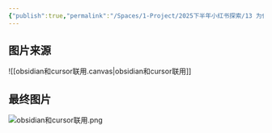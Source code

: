 ```yaml
---
{"publish":true,"permalink":"/Spaces/1-Project/2025下半年小红书探索/13 为什么我不顾一切，给Cursor评级God.md","created":"2025-07-21","modified":"2025-07-21","published":"2025-07-25T18:44:30.343+08:00","cssclasses":""}
---
```



## 图片来源

![[obsidian和cursor联用.canvas|obsidian和cursor联用]]


## 最终图片

![obsidian和cursor联用.png](https://pub-pic.oldwinter.top/2025/07/eb024c6d345e5e15083f2c76243a506f.png)
